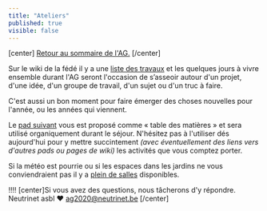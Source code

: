 ```yaml
---
title: "Ateliers"
published: true
visible: false
---
```

[center]
[Retour au sommaire de l'AG.](/ag2020?classes=btn,btn-primary) 
[/center]

Sur le wiki de la fédé il y a une [liste des travaux](https://www.ffdn.org/wiki/doku.php?id=travaux) et les quelques jours à vivre ensemble durant l'AG seront l'occasion de s’asseoir autour d'un projet, d'une idée, d'un groupe de travail, d'un sujet ou d'un truc à faire.

C'est aussi un bon moment pour faire émerger des choses nouvelles pour l'année, ou les années qui viennent.

Le [pad suivant](https://pads.ffdn.org/p/ag2020-activites-yee622v) vous est proposé comme « table des matières » et sera utilisé organiquement durant le séjour. N'hésitez pas à l'utiliser dés aujourd'hui pour y mettre succintement _(avec éventuellement des liens vers d'autres pads ou pages de wiki)_ les activités que vous comptez porter.

Si la météo est pourrie ou si les espaces dans les jardins ne vous conviendraient pas il y a [plein de salles](/ag2020/plan) disponibles.


!!!! [center]Si vous avez des questions, nous tâcherons d'y répondre.</br>Neutrinet asbl ♥ <a href="mailto:ag2020@neutrinet.be?subject=[AGFFDN2020] Les ateliers&body=Étant passé par la page des ateliers, j'ai l'une ou l'autre question remarque ou commentaire.%0D%0A%0D%0A%0D%0A">ag2020@neutrinet.be</a> [/center]